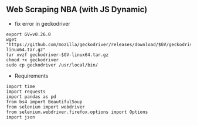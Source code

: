 ## Web Scraping NBA (with JS Dynamic)

- fix error in geckodriver

```
export GV=v0.26.0
wget "https://github.com/mozilla/geckodriver/releases/download/$GV/geckodriver-$GV-linux64.tar.gz"
tar xvzf geckodriver-$GV-linux64.tar.gz 
chmod +x geckodriver
sudo cp geckodriver /usr/local/bin/
```

- Requirements 

```
import time
import requests
import pandas as pd
from bs4 import BeautifulSoup
from selenium import webdriver
from selenium.webdriver.firefox.options import Options
import json
``` 
